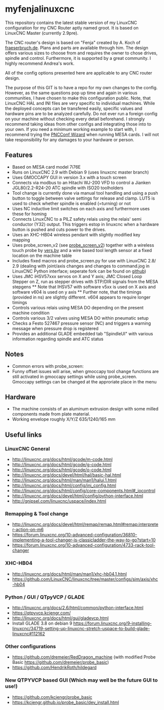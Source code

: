 # myfenjalinuxcnc
This repository contains the latest stable version of my LinuxCNC configuration for my CNC Router aptly named groot. It is based on LinuxCNC Master (currently 2.9pre).

The CNC router's design is based on "Fenja" created by A. Koch of [fraeserbruch.de](https://fraeserbruch.de/ "Fenja's home"). Plans and parts are available through him. The design offers various sizes to choose from and requires the owner to chose drives, spindle and control. Furthermore, it is supported by a great community. I highly recommend Andrea's work.

All of the config options presented here are applicable to any CNC router design.

The purpose of this GIT is to have a repo for my own changes to the config. However, as the same questions pop up time and again in various communities, I have chosen to make this configuration public. Note, that LinuxCNC HAL and INI files are very specific to individual machines. While the deployed concepts can be transfered easily, specific values and hardware pins are to be analyzed carefully. Do not ever run a foreign config on your machine without checking every detail beforehand. I strongly recommend taking ideas from other configs and integrating those into to your own. If you need a minimum working example to start with, I recommend trying the [PNCConf Wizard](http://linuxcnc.org/docs/html/config/pncconf.html) when running MESA cards. I will not take responsibility for any damages to your hardware or person.

## Features
* Based on MESA card model 7i76E
* Runs on LinuxCNC 2.9 with Debian 9 (uses linuxcnc master branch)
* Uses GMOCCAPY GUI in version 3.x with a touch screen
* Connects via modbus to an Hitachi WJ-200 VFD to control a Jianken JGL80/2.2-R24-20 ATC spindle with ISO20 toolholders
* Tool change is currently done via manual tool handling and using a push button to toggle between valve settings for release and clamp. LUT5 is used to check whether spindle is enabled (=turning) or not
* Uses NC inductive limit switches on each axis and furthermore uses these for homing
* Connects LinuxCNC to a PILZ safety relais using the relais' semi conductor (Y32) output. This triggers estop in linuxcnc when a hardware button is pushed and cuts power to the drives.  
* Uses an XHC-HB04 wireless pendant with slightly modified key mapping
* Uses probe_screen_v2 (see [probe_screen_v2](https://github.com/verser-git/probe_screen_v2)) together with a wireless touch probe by [vers.by](https://vers.by/en) and a wire based tool length sensor at a fixed location on the machine table
* Includes fixed macros and probe_screen.py for use with LinuxCNC 2.8/ 2.9 (dealing with joint/axis changes and changes to command.jog in LinuxCNC Python interface; seperate fork can be found on [github](https://github.com/GuiHue/probe_screen_v2))
* Uses JMC iHSV57xxx servos on X and Y axis; JMC Closed Loop Stepper on Z, run as stepper drives with STP/DIR signals from the MESA stepgens
** Note that IHSV57 with software v5xx is used on X axis and software v604 is used on y axis
** Further note, that the timings (provided in ns) are slightly different. v604 appears to require longer timings
* Controls various relais using MESA DO depending on the present machine condition
* Controls various 3/2 valves using  MESA DO within pneumatic setup
* Checks a Festo 527467 pressure sensor (NC) and triggers a warning message when pressure drop is registered
* Provides an additional GLADE embedded tab "SpindleUI" with various information regarding spindle and ATC status

## Notes
* Common errors with probe_screen:
* Funny offset issues will arise, when gmoccapy tool change functions are still activated in gmoccapy settings while using probe_screen. Gmoccapy settings can be changed at the approriate place in the menu
  
## Hardware
* The machine consists of an aluminum extrusion design with some milled components made from plate material.
* Working envelope roughly X/Y/Z 635/1240/165 mm

## Useful links
### LinuxCNC General
* http://linuxcnc.org/docs/html/gcode/m-code.html
* http://linuxcnc.org/docs/html/gcode/g-code.html
* http://linuxcnc.org/docs/html/gcode/o-code.html
* http://linuxcnc.org/docs/devel/html/hal/basic-hal.html
* http://linuxcnc.org/docs/html/man/man1/halui.1.html
* http://linuxcnc.org/docs/html/config/ini_config.html
* http://linuxcnc.org/docs/html/config/core-components.html#_iocontrol
* http://linuxcnc.org/docs/devel/html/config/python-interface.html
* http://gnipsel.com/linuxcnc/uspace/index.html

### Remapping & Tool change 
* http://linuxcnc.org/docs/devel/html/remap/remap.html#remap:interpreter-action-on-m6
* https://forum.linuxcnc.org/10-advanced-configuration/36810-implementing-a-tool-changer-is-classicladder-the-way-to-go?start=10
* https://forum.linuxcnc.org/10-advanced-configuration/4733-rack-tool-changer

### XHC-HB04
* http://linuxcnc.org/docs/html/man/man1/xhc-hb04.1.html
* https://github.com/LinuxCNC/linuxcnc/tree/master/configs/sim/axis/xhc-hb04

### Python / GUI / QTpyVCP / GLADE
* http://linuxcnc.org/docs/2.6/html/common/python-interface.html
* https://qtpyvcp.kcjengr.com/
* http://linuxcnc.org/docs/html/gui/gladevcp.html
* Install GLADE 3.8 on debian 9 https://forum.linuxcnc.org/9-installing-linuxcnc/34719-setting-up-linuxcnc-stretch-uspace-to-build-glade-linuxcnc#112162

### Other configurations
* https://github.com/dremeier/RedDragon_machine (with modified Probe Basic https://github.com/dremeier/probe_basic)
* https://github.com/HendrikRoth/hildegard

### New QTPYVCP based GUI (Which may well be the future GUI to use!)
* https://github.com/kcjengr/probe_basic
* https://kcjengr.github.io/probe_basic/dev_install.html
